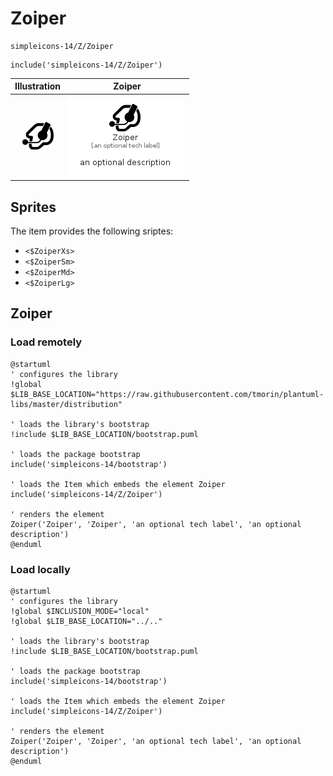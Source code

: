 # Zoiper


```text
simpleicons-14/Z/Zoiper
```

```text
include('simpleicons-14/Z/Zoiper')
```



| Illustration | Zoiper |
| :---: | :---: |
| ![illustration for Illustration](../../simpleicons-14/Z/Zoiper.png) | ![illustration for Zoiper](../../simpleicons-14/Z/Zoiper.Local.png) |



## Sprites
The item provides the following sriptes:

- `<$ZoiperXs>`
- `<$ZoiperSm>`
- `<$ZoiperMd>`
- `<$ZoiperLg>`





## Zoiper

### Load remotely
```plantuml
@startuml
' configures the library
!global $LIB_BASE_LOCATION="https://raw.githubusercontent.com/tmorin/plantuml-libs/master/distribution"

' loads the library's bootstrap
!include $LIB_BASE_LOCATION/bootstrap.puml

' loads the package bootstrap
include('simpleicons-14/bootstrap')

' loads the Item which embeds the element Zoiper
include('simpleicons-14/Z/Zoiper')

' renders the element
Zoiper('Zoiper', 'Zoiper', 'an optional tech label', 'an optional description')
@enduml
```

### Load locally
```plantuml
@startuml
' configures the library
!global $INCLUSION_MODE="local"
!global $LIB_BASE_LOCATION="../.."

' loads the library's bootstrap
!include $LIB_BASE_LOCATION/bootstrap.puml

' loads the package bootstrap
include('simpleicons-14/bootstrap')

' loads the Item which embeds the element Zoiper
include('simpleicons-14/Z/Zoiper')

' renders the element
Zoiper('Zoiper', 'Zoiper', 'an optional tech label', 'an optional description')
@enduml
```

